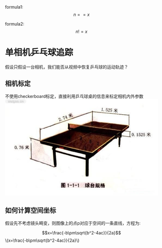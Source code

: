 <script type="text/javascript" async src="https://cdn.mathjax.org/mathjax/latest/MathJax.js?config=TeX-MML-AM_CHTML"> </script>
formula1: $$n==x$$

formula2: $$n!=x$$

# 单相机乒乓球追踪 #
假设只假设一台相机，我们能否从视频中恢复乒乓球的运动轨迹？

## 相机标定 ##
不使用checkerboard标定，直接利用乒乓球桌的信息来标定相机内外参数![球桌尺寸](table.jpg)

## 如何计算空间坐标 ##
假设先不考虑镜头畸变，则图像上的点p对应于空间的一条直线，方程为:

$$x=\frac{-b\pm\sqrt{b^2-4ac}}{2a}$$
\\(x=\frac{-b\pm\sqrt{b^2-4ac}}{2a}\\)

